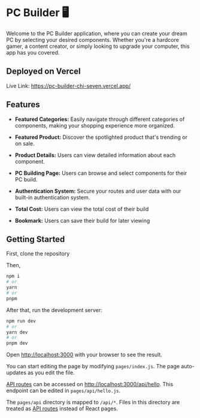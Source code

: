 # PC Builder 🖥️
Welcome to the PC Builder application, where you can create your dream PC by selecting your desired components. Whether you're a hardcore gamer, a content creator, or simply looking to upgrade your computer, this app has you covered.

## Deployed on Vercel
Live Link: https://pc-builder-chi-seven.vercel.app/

## Features
- **Featured Categories:** Easily navigate through different categories of components, making your shopping experience more organized.

- **Featured Product:** Discover the spotlighted product that's trending or on sale.

- **Product Details:** Users can view detailed information about each component.

- **PC Building Page:** Users can browse and select components for their PC build.

- **Authentication System:** Secure your routes and user data with our built-in authentication system.
  
- **Total Cost:** Users can view the total cost of their build
- **Bookmark:** Users can save their build for later viewing 

## Getting Started

First, clone the repository 

Then,
```bash
npm i
# or
yarn 
# or
pnpm 
```

After that, run the development server:

```bash
npm run dev
# or
yarn dev
# or
pnpm dev
```

Open [http://localhost:3000](http://localhost:3000) with your browser to see the result.

You can start editing the page by modifying `pages/index.js`. The page auto-updates as you edit the file.

[API routes](https://nextjs.org/docs/api-routes/introduction) can be accessed on [http://localhost:3000/api/hello](http://localhost:3000/api/hello). This endpoint can be edited in `pages/api/hello.js`.

The `pages/api` directory is mapped to `/api/*`. Files in this directory are treated as [API routes](https://nextjs.org/docs/api-routes/introduction) instead of React pages.
